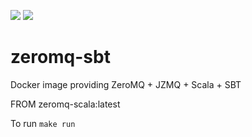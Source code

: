 [![](https://images.microbadger.com/badges/image/deepcortex/zeromq-sbt.svg)](https://microbadger.com/images/deepcortex/zeromq-sbt "Get your own image badge on microbadger.com")
[![](https://images.microbadger.com/badges/commit/deepcortex/zeromq-sbt.svg)](https://microbadger.com/images/deepcortex/zeromq-sbt "Get your own commit badge on microbadger.com")

# zeromq-sbt
Docker image providing ZeroMQ + JZMQ + Scala + SBT

FROM zeromq-scala:latest

To run ```make run```
